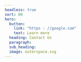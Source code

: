 ```yaml
---
headless: true
sort: 00
hero:
  button:
    link: "https : //google.com"
    text: Learn more
  heading: Contact Us
  paragraph:
  sub_heading:
  image: outerspace.svg
---
```

